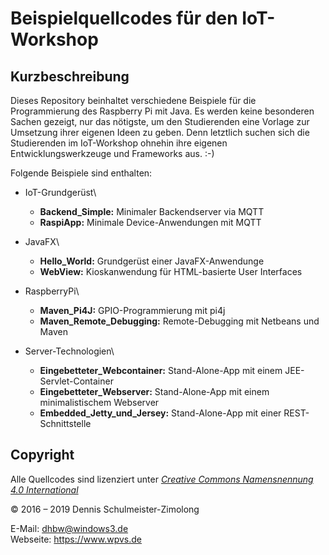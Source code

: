 Beispielquellcodes für den IoT-Workshop
=======================================

Kurzbeschreibung
----------------

Dieses Repository beinhaltet verschiedene Beispiele für die Programmierung des
Raspberry Pi mit Java. Es werden keine besonderen Sachen gezeigt, nur das
nötigste, um den Studierenden eine Vorlage zur Umsetzung ihrer eigenen Ideen
zu geben. Denn letztlich suchen sich die Studierenden im IoT-Workshop ohnehin
ihre eigenen Entwicklungswerkzeuge und Frameworks aus. :-)

Folgende Beispiele sind enthalten:

 * IoT-Grundgerüst\
     * **Backend_Simple:** Minimaler Backendserver via MQTT
     * **RaspiApp:** Minimale Device-Anwendungen mit MQTT

 * JavaFX\
     * **Hello_World:** Grundgerüst einer JavaFX-Anwendunge
     * **WebView:** Kioskanwendung für HTML-basierte User Interfaces

 * RaspberryPi\
     * **Maven_Pi4J:** GPIO-Programmierung mit pi4j
     * **Maven_Remote_Debugging:** Remote-Debugging mit Netbeans und Maven

 * Server-Technologien\
     * **Eingebetteter_Webcontainer:** Stand-Alone-App mit einem JEE-Servlet-Container
     * **Eingebetteter_Webserver:** Stand-Alone-App mit einem minimalistischem Webserver
     * **Embedded_Jetty_und_Jersey:** Stand-Alone-App mit einer REST-Schnittstelle

Copyright
---------

Alle Quellcodes sind lizenziert unter
[_Creative Commons Namensnennung 4.0 International_](http://creativecommons.org/licenses/by/4.0/)

© 2016 – 2019 Dennis Schulmeister-Zimolong

E-Mail: [dhbw@windows3.de](mailto:dhbw@windows3.de) <br/>
Webseite: https://www.wpvs.de
